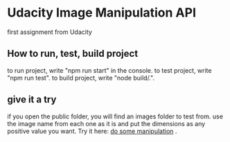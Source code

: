 # Udacity Image Manipulation API
first assignment from Udacity

## How to run, test, build project
to run project, write "npm run start" in the console.
to test project, write "npm run test".
to build project, write "node build/.".

## give it a try
if you open the public folder, you will find an images folder to test from. use the image name from each one as it is and put the dimensions as any positive value you want.
Try it here: [do some manipulation]() .

